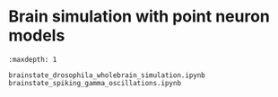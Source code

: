 # Brain simulation with point neuron models


```{toctree}
:maxdepth: 1

brainstate_drosophila_wholebrain_simulation.ipynb
brainstate_spiking_gamma_oscillations.ipynb
```




